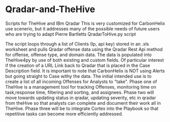 # Qradar-and-TheHive
Scripts for TheHive and IBm Qradar
This is very customized for CarbonHelix use scenerio, but it addresses many of the possible needs of future users who are trying to adapt Pierre Bartletts QradarToHive.py script

The script loops through  a list of Clients (Ip, api key) stored in an .xls worksheet and pulls Qradar offense data using the Qradar Rest Api method for offense, offense type, and domain data. 
The data is populated into TheHive4py by use of both existing and custom fields. Of particular interest if the creation of a URL Link back to Qradar that is placed in the Case Description field.
It is important to note that CarbonHelix is NOT using Alerts but going straight to Case withy the data. 
The initial intended use is to create a list of all incoming Offenses for Analysts to "take". 
Phase one of TheHive is a management tool for tracking Offenses, monitoring time on task,response time, filtering and sorting, and assignees. 
Phase two will move towards updating status in qradar, updating severity, etc in qradar from theHive so that analysts can complete and document their work all in TheHive.
Phase three will be to integrate Cortex into the Playbook so that repetitive tasks can become more efficiently addressed.
